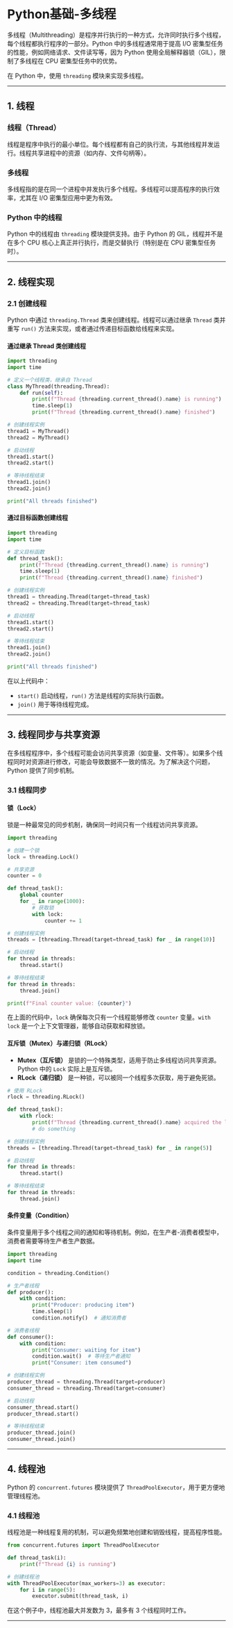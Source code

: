 # Python基础-多线程


多线程（Multithreading）是程序并行执行的一种方式，允许同时执行多个线程，每个线程都执行程序的一部分。Python 中的多线程通常用于提高 I/O 密集型任务的性能，例如网络请求、文件读写等，因为 Python 使用全局解释器锁（GIL），限制了多线程在 CPU 密集型任务中的优势。

在 Python 中，使用 `threading` 模块来实现多线程。

---

## 1. 线程

### **线程（Thread）**
线程是程序中执行的最小单位。每个线程都有自己的执行流，与其他线程并发运行。线程共享进程中的资源（如内存、文件句柄等）。

### **多线程**
多线程指的是在同一个进程中并发执行多个线程。多线程可以提高程序的执行效率，尤其在 I/O 密集型应用中更为有效。

### **Python 中的线程**
Python 中的线程由 `threading` 模块提供支持。由于 Python 的 GIL，线程并不是在多个 CPU 核心上真正并行执行，而是交替执行（特别是在 CPU 密集型任务时）。

---

## 2. 线程实现

### 2.1 **创建线程**

Python 中通过 `threading.Thread` 类来创建线程。线程可以通过继承 `Thread` 类并重写 `run()` 方法来实现，或者通过传递目标函数给线程来实现。

#### **通过继承 Thread 类创建线程**

```python
import threading
import time

# 定义一个线程类，继承自 Thread
class MyThread(threading.Thread):
    def run(self):
        print(f"Thread {threading.current_thread().name} is running")
        time.sleep(1)
        print(f"Thread {threading.current_thread().name} finished")

# 创建线程实例
thread1 = MyThread()
thread2 = MyThread()

# 启动线程
thread1.start()
thread2.start()

# 等待线程结束
thread1.join()
thread2.join()

print("All threads finished")
```

####  **通过目标函数创建线程**

```python
import threading
import time

# 定义目标函数
def thread_task():
    print(f"Thread {threading.current_thread().name} is running")
    time.sleep(1)
    print(f"Thread {threading.current_thread().name} finished")

# 创建线程实例
thread1 = threading.Thread(target=thread_task)
thread2 = threading.Thread(target=thread_task)

# 启动线程
thread1.start()
thread2.start()

# 等待线程结束
thread1.join()
thread2.join()

print("All threads finished")
```

在以上代码中：
- `start()` 启动线程，`run()` 方法是线程的实际执行函数。
- `join()` 用于等待线程完成。

---

## 3. 线程同步与共享资源

在多线程程序中，多个线程可能会访问共享资源（如变量、文件等）。如果多个线程同时对资源进行修改，可能会导致数据不一致的情况。为了解决这个问题，Python 提供了同步机制。

### 3.1 **线程同步**

#### **锁（Lock）**
锁是一种最常见的同步机制，确保同一时间只有一个线程访问共享资源。

```python
import threading

# 创建一个锁
lock = threading.Lock()

# 共享资源
counter = 0

def thread_task():
    global counter
    for _ in range(1000):
        # 获取锁
        with lock:
            counter += 1

# 创建线程实例
threads = [threading.Thread(target=thread_task) for _ in range(10)]

# 启动线程
for thread in threads:
    thread.start()

# 等待线程结束
for thread in threads:
    thread.join()

print(f"Final counter value: {counter}")
```

在上面的代码中，`lock` 确保每次只有一个线程能够修改 `counter` 变量。`with lock` 是一个上下文管理器，能够自动获取和释放锁。

####  **互斥锁（Mutex）与递归锁（RLock）**
- **Mutex（互斥锁）** 是锁的一个特殊类型，适用于防止多线程访问共享资源。Python 中的 `Lock` 实际上是互斥锁。
- **RLock（递归锁）** 是一种锁，可以被同一个线程多次获取，用于避免死锁。

```python
# 使用 RLock
rlock = threading.RLock()

def thread_task():
    with rlock:
        print(f"Thread {threading.current_thread().name} acquired the lock")
        # do something

# 创建线程实例
threads = [threading.Thread(target=thread_task) for _ in range(5)]

# 启动线程
for thread in threads:
    thread.start()

# 等待线程结束
for thread in threads:
    thread.join()
```

#### **条件变量（Condition）**
条件变量用于多个线程之间的通知和等待机制。例如，在生产者-消费者模型中，消费者需要等待生产者生产数据。

```python
import threading
import time

condition = threading.Condition()

# 生产者线程
def producer():
    with condition:
        print("Producer: producing item")
        time.sleep(1)
        condition.notify()  # 通知消费者

# 消费者线程
def consumer():
    with condition:
        print("Consumer: waiting for item")
        condition.wait()  # 等待生产者通知
        print("Consumer: item consumed")

# 创建线程实例
producer_thread = threading.Thread(target=producer)
consumer_thread = threading.Thread(target=consumer)

# 启动线程
consumer_thread.start()
producer_thread.start()

# 等待线程结束
producer_thread.join()
consumer_thread.join()
```

---

## 4. 线程池

Python 的 `concurrent.futures` 模块提供了 `ThreadPoolExecutor`，用于更方便地管理线程池。

### 4.1 **线程池**

线程池是一种线程复用的机制，可以避免频繁地创建和销毁线程，提高程序性能。

```python
from concurrent.futures import ThreadPoolExecutor

def thread_task(i):
    print(f"Thread {i} is running")

# 创建线程池
with ThreadPoolExecutor(max_workers=3) as executor:
    for i in range(5):
        executor.submit(thread_task, i)
```

在这个例子中，线程池最大并发数为 3，最多有 3 个线程同时工作。

---
